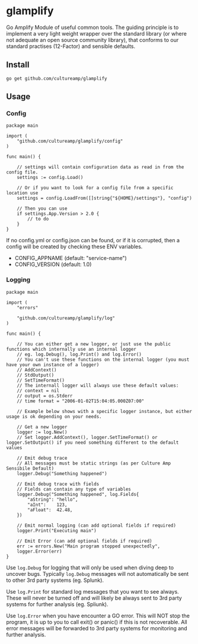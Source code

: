 # glamplify
Go Amplify Module of useful common tools. The guiding principle is to implement a very light weight wrapper over the standard library (or where not adequate an open source community library), that conforms to our standard practises (12-Factor) and sensible defaults.


## Install

```
go get github.com/cultureamp/glamplify
```

## Usage

### Config
```
package main

import (
    "github.com/cultureamp/glamplify/config"
)

func main() {

    // settings will contain configuration data as read in from the config file.
    settings := config.Load()

    // Or if you want to look for a config file from a specific location use
    settings = config.LoadFrom([]string{"${HOME}/settings"}, "config")

    // Then you can use
    if settings.App.Version > 2.0 {
        // to do
    }
}
```
If no config.yml or config.json can be found, or if it is corrupted, then a config will be created by checking these ENV variables.

- CONFIG_APPNAME (default: "service-name")
- CONFIG_VERSION (default: 1.0)

### Logging

```
package main

import (
    "errors"

    "github.com/cultureamp/glamplify/log"
)

func main() {

    // You can either get a new logger, or just use the public functions which internally use an internal logger
    // eg. log.Debug(), log.Print() and log.Error()
    // You can't use these functions on the internal logger (you must have your own instance of a logger)
    // AddContext()
    // StdOutput()
    // SetTimeFormat()
    // The internall logger will always use these default values:
    // context = nil
    // output = os.Stderr
    // time format = "2006-01-02T15:04:05.000Z07:00"

    // Example below shows with a specific logger instance, but either usage is ok depending on your needs.

    // Get a new logger
    logger := log.New()
    // Set logger.AddContext(), logger.SetTimeFormat() or logger.SetOutput() if you need something different to the default values

    // Emit debug trace
    // All messages must be static strings (as per Culture Amp Sensibile Default)
    logger.Debug("Something happened")

    // Emit debug trace with fields
    // Fields can contain any type of variables
    logger.Debug("Something happened", log.Fields{
		"aString": "hello",
		"aInt":    123,
		"aFloat":  42.48,
	})

    // Emit normal logging (can add optional fields if required)
    logger.Print("Executing main")

    // Emit Error (can add optional fields if required)
    err := errors.New("Main program stopped unexpectedly",
    logger.Error(err)
}

```
Use `log.Debug` for logging that will only be used when diving deep to uncover bugs. Typically `log.Debug` messages will not automatically be sent to other 3rd party systems (eg. Splunk).

Use `log.Print` for standard log messages that you want to see always. These will never be turned off and will likely be always sent to 3rd party systems for further analysis (eg. Spliunk).

Use `log.Error` when you have encounter a GO error. This will NOT stop the program, it is up to you to call exit() or panic() if this is not recoverable. All error messages will be forwarded to 3rd party systems for monitoring and further analysis.